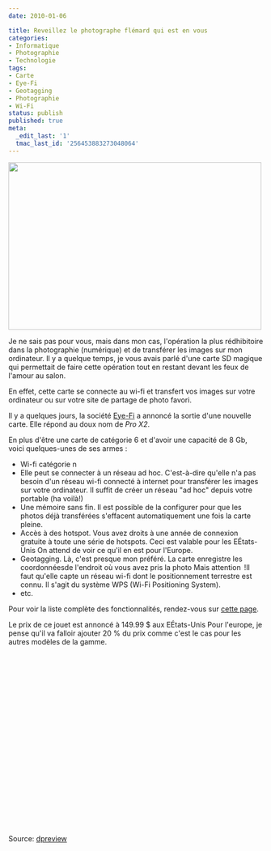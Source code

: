 ```yaml
---
date: 2010-01-06

title: Reveillez le photographe flémard qui est en vous
categories:
- Informatique
- Photographie
- Technologie
tags:
- Carte
- Eye-Fi
- Geotagging
- Photographie
- Wi-Fi
status: publish
published: true
meta:
  _edit_last: '1'
  tmac_last_id: '256453883273048064'
---
```

<img class="alignnone size-medium wp-image-1489" title="Eye-Fi" src="https://dlgjp9x71cipk.cloudfront.net/2010/01/Eye-Fi-500x331.png" alt="" width="500" height="331" />

Je ne sais pas pour vous, mais dans mon cas, l'opération la plus rédhibitoire dans la photographie (numérique) et de transférer les images sur mon ordinateur. Il y a quelque temps, je vous avais parlé d'une carte SD magique qui permettait de faire cette opération tout en restant devant les feux de l'amour au salon.

En effet, cette carte se connecte au wi-fi et transfert vos images sur votre ordinateur ou sur votre site de partage de photo favori.

<!--more-->

Il y a quelques jours, la société <a title="Lien vers le site de Eye-Fi" href="https://www.eye.fi/">Eye-Fi</a> a annoncé la sortie d'une nouvelle carte. Elle répond au doux nom de <em>Pro X2</em>.

En plus d'être une carte de catégorie 6 et d'avoir une capacité de 8 Gb, voici quelques-unes de ses armes :
<ul>
	<li>Wi-fi catégorie n</li>
	<li>Elle peut se connecter à un réseau ad hoc. C'est-à-dire qu'elle n'a pas besoin d'un réseau wi-fi connecté à internet pour transférer les images sur votre ordinateur. Il suffit de créer un réseau "ad hoc" depuis votre portable (ha voilà!)</li>
	<li>Une mémoire sans fin. Il est possible de la configurer pour que les photos déjà transférées s'effacent automatiquement une fois la carte pleine.</li>
	<li>Accès à des hotspot. Vous avez droits à une année de connexion gratuite à toute une série de hotspots. Ceci est valable pour les EÉtats-Unis On attend de voir ce qu'il en est pour l'Europe.</li>
	<li> Geotagging. Là, c'est presque mon préféré. La carte enregistre les coordonnéesde l'endroit où vous avez pris la photo Mais attention  !Il faut qu'elle capte un réseau wi-fi dont le positionnement terrestre est connu. Il s'agit du système WPS (Wi-Fi Positioning System).</li>
	<li> etc.</li>
</ul>
Pour voir la liste complète des fonctionnalités, rendez-vous sur <a title="Liens vers la page de la carte Pro X2 sur le site de Eye-Fi" href="https://www.eye.fi/products/prox2">cette page</a>.

Le prix de ce jouet est annoncé à 149.99 $ aux EÉtats-Unis Pour l'europe, je pense qu'il va falloir ajouter 20 % du prix comme c'est le cas pour les autres modèles de la gamme.

<object classid="clsid:d27cdb6e-ae6d-11cf-96b8-444553540000" width="425" height="344" codebase="https://download.macromedia.com/pub/shockwave/cabs/flash/swflash.cab#version=6,0,40,0"><param name="allowFullScreen" value="true" /><param name="allowscriptaccess" value="always" /><param name="src" value="https://www.youtube.com/v/MNT9eqNe4NQ&amp;hl=fr_FR&amp;fs=1&amp;" /><param name="allowfullscreen" value="true" /><embed type="application/x-shockwave-flash" width="425" height="344" src="https://www.youtube.com/v/MNT9eqNe4NQ&amp;hl=fr_FR&amp;fs=1&amp;" allowscriptaccess="always" allowfullscreen="true"></embed></object>

Source: <a title="Lien vers la nouvelle du site dpreview.com annonçant la sortie de cette carte" href="https://www.dpreview.com/news/1001/10010501eyefiprox2.asp">dpreview</a>
